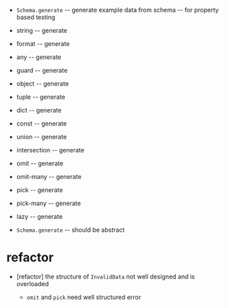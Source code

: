 - `Schema.generate` -- generate example data from schema -- for property based testing

- string -- generate
- format -- generate

- any -- generate
- guard -- generate

- object -- generate
- tuple -- generate
- dict -- generate

- const -- generate

- union -- generate
- intersection -- generate

- omit -- generate
- omit-many -- generate

- pick -- generate
- pick-many -- generate

- lazy -- generate

- `Schema.generate` -- should be abstract

# refactor

- [refactor] the structure of `InvalidData` not well designed and is overloaded

  - `omit` and `pick` need well structured error
